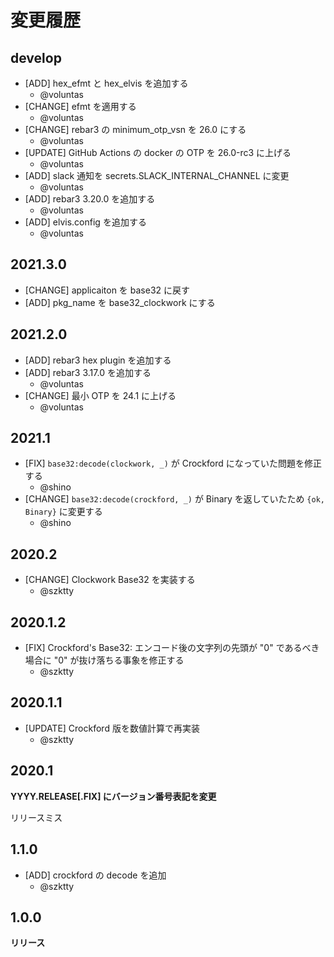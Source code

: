 # 変更履歴

## develop

- [ADD] hex_efmt と hex_elvis を追加する
  - @voluntas
- [CHANGE] efmt を適用する
  - @voluntas
- [CHANGE] rebar3 の minimum_otp_vsn を 26.0 にする
  - @voluntas
- [UPDATE] GitHub Actions の docker の OTP を 26.0-rc3 に上げる
  - @voluntas
- [ADD] slack 通知を secrets.SLACK_INTERNAL_CHANNEL に変更
  - @voluntas
- [ADD] rebar3 3.20.0 を追加する
  - @voluntas
- [ADD] elvis.config を追加する
  - @voluntas

## 2021.3.0

- [CHANGE] applicaiton を base32 に戻す
- [ADD] pkg_name を base32_clockwork にする

## 2021.2.0

- [ADD] rebar3 hex plugin を追加する
- [ADD] rebar3 3.17.0 を追加する
  - @voluntas
- [CHANGE] 最小 OTP を 24.1 に上げる
  - @voluntas

## 2021.1

- [FIX] `base32:decode(clockwork, _)` が Crockford になっていた問題を修正する
  - @shino
- [CHANGE] `base32:decode(crockford, _)` が Binary を返していたため `{ok, Binary}` に変更する
  - @shino

## 2020.2

- [CHANGE] Clockwork Base32 を実装する
  - @szktty

## 2020.1.2

- [FIX] Crockford's Base32: エンコード後の文字列の先頭が "0" であるべき場合に "0" が抜け落ちる事象を修正する
  - @szktty

## 2020.1.1

- [UPDATE] Crockford 版を数値計算で再実装
  - @szktty

## 2020.1

**YYYY.RELEASE[.FIX] にバージョン番号表記を変更**

リリースミス

## 1.1.0

- [ADD] crockford の decode を追加
  - @szktty

## 1.0.0

**リリース**
